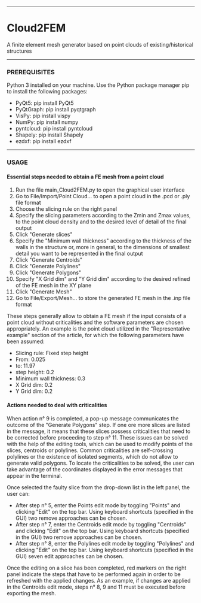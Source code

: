 ____________________________________________________________________________________________________________
# Cloud2FEM
A finite element mesh generator based on point clouds of existing/historical structures

____________________________________________________________________________________________________________
### PREREQUISITES

Python 3 installed on your machine.
Use the Python package manager pip to install the following packages:
- PyQt5: pip install PyQt5
- PyQtGraph: pip install pyqtgraph
- VisPy: pip install vispy
- NumPy: pip install numpy
- pyntcloud: pip install pyntcloud
- Shapely: pip install Shapely
- ezdxf: pip install ezdxf

____________________________________________________________________________________________________________
### USAGE

#### Essential steps needed to obtain a FE mesh from a point cloud

1.  Run the file main_Cloud2FEM.py to open the graphical user interface
2.  Go to File/Import/Point Cloud... to open a point cloud in the .pcd or .ply file format
3.  Choose the slicing rule on the right panel
4.  Specify the slicing parameters according to the Zmin and Zmax values, to the point cloud density
    and to the desired level of detail of the final output
5.  Click "Generate slices"
6.  Specify the "Minimum wall thickness" according to the thickness of the walls in the structure or,
    more in general, to the dimensions of smallest detail you want to be represented in the final output
7.  Click "Generate Centroids"
8.  Click "Generate Polylines"
9.  Click "Generate Polygons"
10. Specify "X Grid dim" and "Y Grid dim" according to the desired refined of the FE mesh in the XY plane
11. Click "Generate Mesh"
12. Go to File/Export/Mesh... to store the generated FE mesh in the .inp file format

These steps generally allow to obtain a FE mesh if the input consists of a point cloud without 
criticalities and the software parameters are chosen appropriately.
An example is the point cloud utilized in the "Representative example" section of the article, 
for which the following parameters have been assumed:
- Slicing rule: Fixed step height
- From: 0.025
- to: 11.97
- step height: 0.2
- Minimum wall thickness: 0.3
- X Grid dim: 0.2
- Y Grid dim: 0.2


#### Actions needed to deal with criticalities

When action n° 9 is completed, a pop-up message communicates the outcome of the "Generate Polygons" step.
If one ore more slices are listed in the message, it means that these slices possess criticalities that need 
to be corrected before proceeding to step n° 11. These issues can be solved with the help of the editing
tools, which can be used to modify points of the slices, centroids or polylines. Common criticalities are
self-crossing polylines or the existence of isolated segments, which do not allow to generate valid polygons.
To locate the criticalities to be solved, the user can take advantage of the coordinates displayed in 
the error messages that appear in the terminal.

Once selected the faulty slice from the drop-down list in the left panel, the user can:
- After step n° 5, enter the Points edit mode by toggling "Points" and clicking "Edit" on the top bar.
  Using keyboard shortcuts (specified in the GUI) two remove approaches can be chosen.
- After step n° 7, enter the Centroids edit mode by toggling "Centroids" and clicking "Edit" on the top bar.
  Using keyboard shortcuts (specified in the GUI) two remove approaches can be chosen.
- After step n° 8, enter the Polylines edit mode by toggling "Polylines" and clicking "Edit" on the top bar.
  Using keyboard shortcuts (specified in the GUI) seven edit approaches can be chosen.

Once the editing on a slice has been completed, red markers on the right panel indicate the steps that
have to be performed again in order to be refreshed with the applied changes. As an example, if changes
are applied in the Centroids edit mode, steps n° 8, 9 and 11 must be executed before exporting the mesh.

